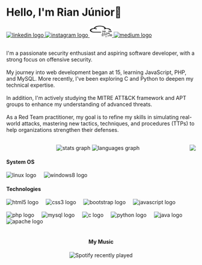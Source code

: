 <h1 align="left">Hello, I'm Rian Júnior👋</h1>
  
<div align="left">
  <a href="www.linkedin.com/in/rian-junior" target="_blank">
    <img src="https://raw.githubusercontent.com/maurodesouza/profile-readme-generator/master/src/assets/icons/social/linkedin/default.svg" width="60" height="30" alt="linkedin logo"  />
  </a>
  <a href="https://www.instagram.com/_rian.jr?igsh=MTN6ZnFjOXczd3FzYg==" target="_blank">
    <img src="https://raw.githubusercontent.com/maurodesouza/profile-readme-generator/master/src/assets/icons/social/instagram/default.svg" width="60" height="30" alt="instagram logo"  />
  </a>
  <a href="https://tryhackme.com/p/RianJunior" target="_blank">
    <img src="https://raw.githubusercontent.com/maurodesouza/profile-readme-generator/master/src/assets/icons/social/tryhackme/default.svg" width="60" height="30" alt="tryhackme logo"  />
  </a>
  <a href="https://medium.com/@rian.junior" target="_blank">
    <img src="https://raw.githubusercontent.com/maurodesouza/profile-readme-generator/master/src/assets/icons/social/medium/default.svg" width="60" height="30" alt="medium logo"  />
  </a>
</div></br>

<p align="left">I'm a passionate security enthusiast and aspiring software developer, with a strong focus on offensive security.<br><br>My journey into web development began at 15, learning JavaScript, PHP, and MySQL. More recently, I've been exploring C and Python to deepen my technical expertise.<br><br>In addition, I'm actively studying the MITRE ATT&CK framework and APT groups to enhance my understanding of advanced threats.<br><br>As a Red Team practitioner, my goal is to refine my skills in simulating real-world attacks, mastering new tactics, techniques, and procedures (TTPs) to help organizations strengthen their defenses.</p> </br>

<img align="right" height="120" src="https://i.pinimg.com/originals/49/1e/98/491e98a2c3e81f3efb34db8f9e4c62a8.gif"  />

<div align="center">
  <img src="https://github-readme-stats.vercel.app/api?username=rian-junior&hide_title=false&hide_rank=true&show_icons=true&include_all_commits=true&count_private=true&disable_animations=false&theme=aura&locale=en&hide_border=false" height="150" alt="stats graph"  />
  <img src="https://github-readme-stats.vercel.app/api/top-langs?username=rian-junior&locale=en&hide_title=false&layout=compact&card_width=320&langs_count=5&theme=aura&hide_border=false" height="125" alt="languages graph"  />
</div>

<h4 align="left">System OS</h4>

<div align="left">
  <img src="https://cdn.simpleicons.org/linux/FCC624" height="40" alt="linux logo"  />
  <img width="12" />
  <img src="https://cdn.jsdelivr.net/gh/devicons/devicon/icons/windows8/windows8-original.svg" height="40" alt="windows8 logo"  />
</div>

<h4 align="left">Technologies</h4>

<div align="left">
  <img src="https://cdn.jsdelivr.net/gh/devicons/devicon/icons/html5/html5-original.svg" height="40" alt="html5 logo"  />
  <img width="12" />
  <img src="https://cdn.jsdelivr.net/gh/devicons/devicon/icons/css3/css3-original.svg" height="40" alt="css3 logo"  />
  <img width="12" />
  <img src="https://cdn.jsdelivr.net/gh/devicons/devicon/icons/bootstrap/bootstrap-original.svg" height="40" alt="bootstrap logo"  />
  <img width="12" />
  <img src="https://cdn.jsdelivr.net/gh/devicons/devicon/icons/javascript/javascript-plain.svg" height="40" alt="javascript logo"  />
</div>
</br>
<div align="left">
  <img src="https://cdn.jsdelivr.net/gh/devicons/devicon/icons/php/php-plain.svg" height="40" alt="php logo"  />
  <img width="12" />
  <img src="https://cdn.jsdelivr.net/gh/devicons/devicon/icons/mysql/mysql-original.svg" height="40" alt="mysql logo"  />
  <img width="12" />
  <img src="https://cdn.jsdelivr.net/gh/devicons/devicon/icons/c/c-original.svg" height="40" alt="c logo"  />
  <img width="12" />
  <img src="https://cdn.jsdelivr.net/gh/devicons/devicon/icons/python/python-original-wordmark.svg" height="40" alt="python logo"  />
  <img width="12" />
  <img src="https://cdn.jsdelivr.net/gh/devicons/devicon/icons/java/java-original.svg" height="40" alt="java logo"  />
  <img width="12" />
  <img src="https://cdn.jsdelivr.net/gh/devicons/devicon/icons/apache/apache-original.svg" height="40" alt="apache logo"  />
</div> </br>

<div align="center">

  <h4>My Music</h4>
  
   ![Spotify recently played](https://spotify-recently-played-readme.vercel.app/api?user=315bvwz6ivzgwb2lfu5zkvxn4gq4&count=1)
</div>
